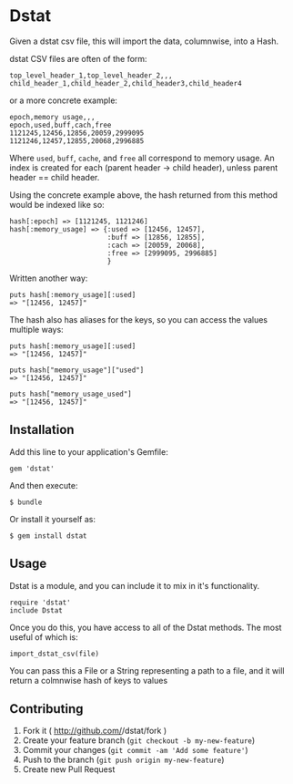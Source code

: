 # Dstat

Given a dstat csv file, this will import the data, columnwise, into a Hash.

dstat CSV files are often of the form:

```  
top_level_header_1,top_level_header_2,,,
child_header_1,child_header_2,child_header3,child_header4
```  
   
or a more concrete example:

```  
epoch,memory usage,,,
epoch,used,buff,cach,free
1121245,12456,12856,20059,2999095
1121246,12457,12855,20068,2996885
```

Where `used`, `buff`, `cache`, and `free` all correspond to memory usage. An index is created
for each (parent header -> child header), unless parent header == child header.

Using the concrete example above, the hash returned from this method would be indexed
like so:

```
hash[:epoch] => [1121245, 1121246]
hash[:memory_usage] => {:used => [12456, 12457], 
                        :buff => [12856, 12855], 
                        :cach => [20059, 20068], 
                        :free => [2999095, 2996885]            
                        }
```

Written another way:


```
puts hash[:memory_usage][:used]
=> "[12456, 12457]"
```

The hash also has aliases for the keys, so you can access the values multiple ways:

```
puts hash[:memory_usage][:used]
=> "[12456, 12457]"

puts hash["memory_usage"]["used"]
=> "[12456, 12457]"

puts hash["memory_usage_used"]
=> "[12456, 12457]"
```

## Installation

Add this line to your application's Gemfile:

    gem 'dstat'

And then execute:

    $ bundle

Or install it yourself as:

    $ gem install dstat

## Usage

Dstat is a module, and you can include it to mix in it's functionality.

```
require 'dstat'
include Dstat
```

Once you do this, you have access to all of the Dstat methods. The most useful of which is:

```
import_dstat_csv(file)
```

You can pass this a File or a String representing a path to a file, and it will return a colmnwise hash of keys to values

## Contributing

1. Fork it ( http://github.com/<my-github-username>/dstat/fork )
2. Create your feature branch (`git checkout -b my-new-feature`)
3. Commit your changes (`git commit -am 'Add some feature'`)
4. Push to the branch (`git push origin my-new-feature`)
5. Create new Pull Request
